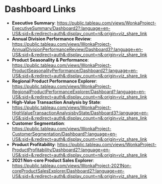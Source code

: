 # Dashboard Links

- **Executive Summary**: https://public.tableau.com/views/WonkaProject-ExecutiveSummary/Dashboard2?:language=en-US&:sid=&:redirect=auth&:display_count=n&:origin=viz_share_link
- **Annual Division Performance Review**: https://public.tableau.com/views/WonkaProject-AnnualDivisionPerformanceReview/Dashboard3?:language=en-US&:sid=&:redirect=auth&:display_count=n&:origin=viz_share_link
- **Product Seasonality & Performance**: https://public.tableau.com/views/WonkaProject-ProductSeasonalityPerformance/Dashboard2?:language=en-US&:sid=&:redirect=auth&:display_count=n&:origin=viz_share_link
- **Regional Product Performance Explorer**: https://public.tableau.com/views/WonkaProject-RegionalProductPerformanceExplorer/Dashboard?:language=en-US&:sid=&:redirect=auth&:display_count=n&:origin=viz_share_link
- **High-Value Transaction Analysis by State**: https://public.tableau.com/views/WonkaProject-HighValueTransactionAnalysisbyState/Dashboard3?:language=en-US&:sid=&:redirect=auth&:display_count=n&:origin=viz_share_link
- **Customer Segmentation**: https://public.tableau.com/views/WonkaProject-CustomerSegmentation/Dashboard?:language=en-US&:sid=&:redirect=auth&:display_count=n&:origin=viz_share_link
- **Product Profitability**: https://public.tableau.com/views/WonkaProject-ProductProfitability/Dashboard2?:language=en-US&:sid=&:redirect=auth&:display_count=n&:origin=viz_share_link
- **2021 Non-core Product Sales Explorer**: https://public.tableau.com/views/WonkaProject-2021Non-coreProductSalesExplorer/Dashboard2?:language=en-US&:sid=&:redirect=auth&:display_count=n&:origin=viz_share_link